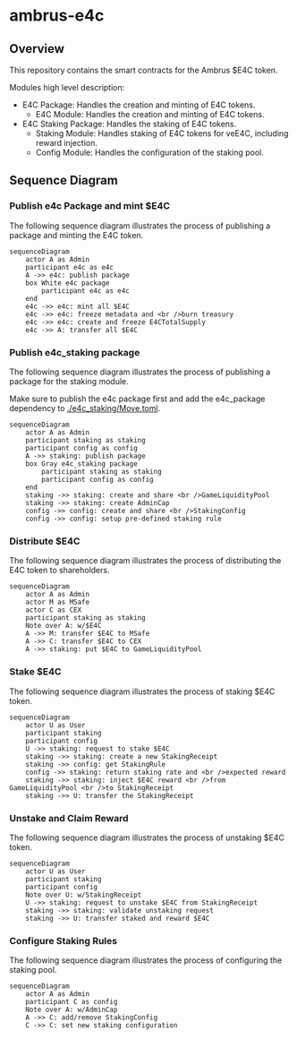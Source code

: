 # ambrus-e4c

## Overview

This repository contains the smart contracts for the Ambrus $E4C token.

Modules high level description:

- E4C Package: Handles the creation and minting of E4C tokens.
    - E4C Module: Handles the creation and minting of E4C tokens.
- E4C Staking Package: Handles the staking of E4C tokens.
    - Staking Module: Handles staking of E4C tokens for veE4C, including reward injection.
    - Config Module: Handles the configuration of the staking pool.

## Sequence Diagram

### Publish e4c Package and mint $E4C

The following sequence diagram illustrates the process of publishing a package and minting the E4C token.

```mermaid
sequenceDiagram
    actor A as Admin
    participant e4c as e4c
    A ->> e4c: publish package
    box White e4c package
        participant e4c as e4c
    end
    e4c ->> e4c: mint all $E4C
    e4c ->> e4c: freeze metadata and <br />burn treasury
    e4c ->> e4c: create and freeze E4CTotalSupply
    e4c ->> A: transfer all $E4C
```

### Publish e4c_staking package

The following sequence diagram illustrates the process of publishing a package for the staking module.

Make sure to publish the e4c package first and add the e4c_package dependency
to [./e4c_staking/Move.toml](e4c_staking/Move.toml).

```mermaid
sequenceDiagram
    actor A as Admin
    participant staking as staking
    participant config as config
    A ->> staking: publish package
    box Gray e4c_staking package
        participant staking as staking
        participant config as config
    end
    staking ->> staking: create and share <br />GameLiquidityPool
    staking ->> staking: create AdminCap
    config ->> config: create and share <br />StakingConfig
    config ->> config: setup pre-defined staking rule
```

### Distribute $E4C

The following sequence diagram illustrates the process of distributing the E4C token to shareholders.

```mermaid
sequenceDiagram
    actor A as Admin
    actor M as MSafe
    actor C as CEX
    participant staking as staking
    Note over A: w/$E4C
    A ->> M: transfer $E4C to MSafe
    A ->> C: transfer $E4C to CEX
    A ->> staking: put $E4C to GameLiquidityPool
```

### Stake $E4C

The following sequence diagram illustrates the process of staking $E4C token.

```mermaid
sequenceDiagram
    actor U as User
    participant staking
    participant config
    U ->> staking: request to stake $E4C
    staking ->> staking: create a new StakingReceipt
    staking ->> config: get StakingRule
    config ->> staking: return staking rate and <br />expected reward
    staking ->> staking: inject $E4C reward <br />from GameLiquidityPool <br />to StakingReceipt
    staking ->> U: transfer the StakingReceipt
```

### Unstake and Claim Reward

The following sequence diagram illustrates the process of unstaking $E4C token.

```mermaid
sequenceDiagram
    actor U as User
    participant staking
    participant config
    Note over U: w/StakingReceipt
    U ->> staking: request to unstake $E4C from StakingReceipt
    staking ->> staking: validate unstaking request
    staking ->> U: transfer staked and reward $E4C
```

### Configure Staking Rules

The following sequence diagram illustrates the process of configuring the staking pool.

```mermaid
sequenceDiagram
    actor A as Admin
    participant C as config
    Note over A: w/AdminCap
    A ->> C: add/remove StakingConfig
    C ->> C: set new staking configuration
```
